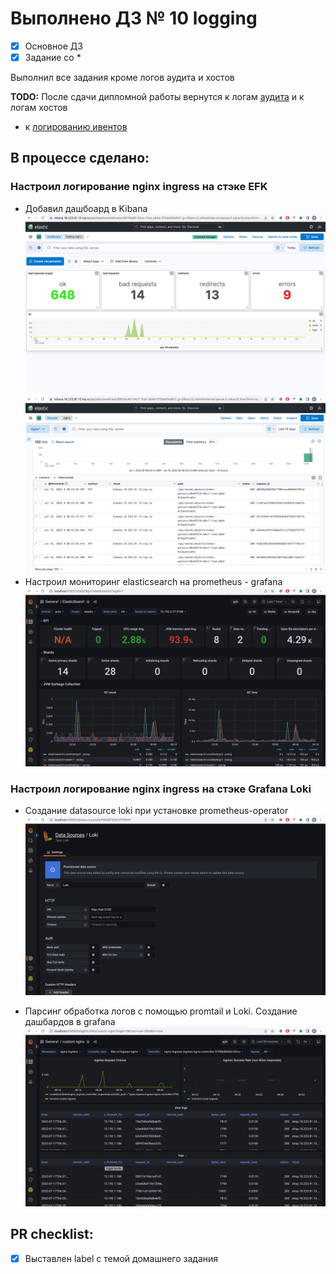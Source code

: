 # Выполнено ДЗ № 10 logging

- [x] Основное ДЗ
- [x] Задание со *

Выполнил все задания кроме логов аудита и хостов

**TODO:**
После сдачи дипломной работы вернутся к логам [аудита](https://kubernetes.io/docs/tasks/debug/debug-cluster/audit/) и к логам хостов
+ к [логированию ивентов](https://github.com/max-rocket-internet/k8s-event-logger/tree/master/chart)

## В процессе сделано:

### Настроил логирование nginx ingress на стэке EFK

- Добавил дашбоард в Kibana
![img.png](efk/img_3.png)
![img.png](efk/img_1.png)
- Настроил мониторинг elasticsearch на prometheus - grafana
![img.png](efk/img.png)


### Настроил логирование nginx ingress на стэке Grafana Loki

- Создание datasource loki при установке prometheus-operator
![img.png](img.png)

- Парсинг обработка логов с помощью promtail и Loki. Cоздание дашбардов в grafana
![img_2.png](img_2.png)
  
## PR checklist:
- [x] Выставлен label с темой домашнего задания